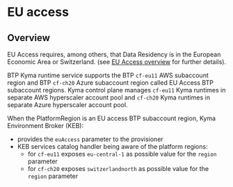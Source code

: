 # EU access

## Overview

EU Access requires, among others, that Data Residency is in the European Economic Area or Switzerland. 
(see [EU Access overview](https://wiki.one.int.sap/wiki/display/IntBusComp/EU+Access+Overview) for further details). 

BTP Kyma runtime service supports the BTP `cf-eu11` AWS subaccount region and BTP `cf-ch20` Azure subaccount region 
called EU Access BTP subaccount regions. 
Kyma control plane manages `cf-eu11` Kyma runtimes in separate AWS hyperscaler account pool and 
`cf-ch20` Kyma runtimes in separate Azure hyperscaler account pool.

When the PlatformRegion is an EU access BTP subaccount region, Kyma Environment Broker (KEB):
- provides the `euAccess` parameter to the provisioner
- KEB services catalog handler being aware of the platform regions:
  - for `cf-eu11` exposes `eu-central-1` as possible value for the `region` parameter
  - for `cf-ch20` exposes `switzerlandnorth` as possible value for the `region` parameter